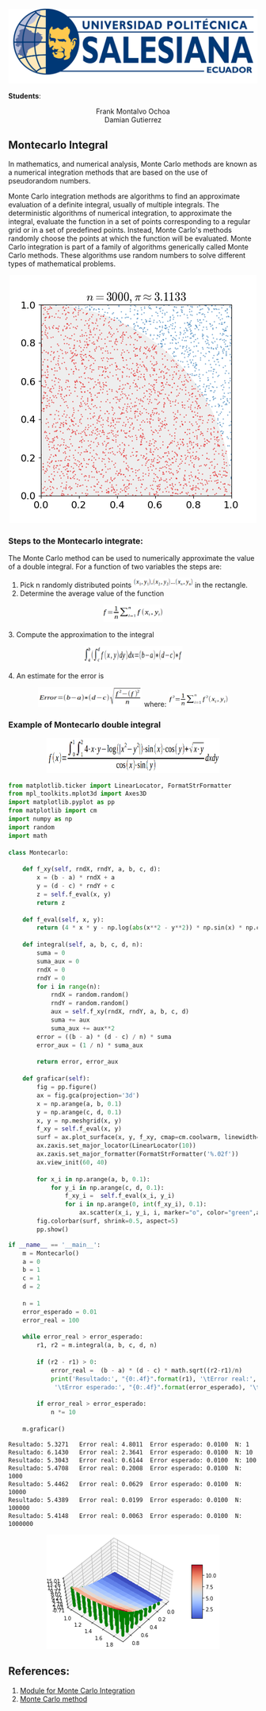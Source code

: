 <p align="center">
   <img src="img/logo.png">
</p>

**Students**:
<center>Frank Montalvo Ochoa</center>
<center>Damian Gutierrez</center>

## Montecarlo Integral

In mathematics, and numerical analysis, Monte Carlo methods are known as a numerical integration methods that are based on the use of pseudorandom numbers.

Monte Carlo integration methods are algorithms to find an approximate evaluation of a definite integral, usually of multiple integrals. The deterministic algorithms of numerical integration, to approximate the integral, evaluate the function in a set of points corresponding to a regular grid or in a set of predefined points. Instead, Monte Carlo's methods randomly choose the points at which the function will be evaluated. Monte Carlo integration is part of a family of algorithms generically called Monte Carlo methods. These algorithms use random numbers to solve different types of mathematical problems.

<p align="center">
   <img src="img/Pi_30K.gif">
</p>

### Steps to the  Montecarlo integrate:    
The Monte Carlo method can be used to numerically approximate the value of a double integral. For a function of two variables the steps are:  
1. Pick n randomly distributed points  <img src="img/eq_1.png" height=20 width=120> in the rectangle.  
2. Determine the average value of the function  
<p align="center"><img src="img/eq_2.png" height=35 width=120><p>
3. Compute the approximation to the integral  
<p align="center"><img src="img/eq_3.png" height=35 width=200></p> 
4. An estimate for the error is
<p align="center"><img src="img/eq_4.png" height=40 width=210 /> where: <img src="img/eq_5.png" height=30 width=120 /></p>

### Example of Montecarlo double integral 
<p align="center"><img src="img/eq_6.png" height=70 width=350/></p>


```python
from matplotlib.ticker import LinearLocator, FormatStrFormatter
from mpl_toolkits.mplot3d import Axes3D
import matplotlib.pyplot as pp
from matplotlib import cm
import numpy as np
import random
import math

class Montecarlo:

	def f_xy(self, rndX, rndY, a, b, c, d):
		x = (b - a) * rndX + a
		y = (d - c) * rndY + c
		z = self.f_eval(x, y)
		return z
	
	def f_eval(self, x, y):
		return (4 * x * y - np.log(abs(x**2 - y**2)) * np.sin(x) * np.cos(y) + np.sqrt(x * y)) / (np.cos(x) * np.sin(y))
	
	def integral(self, a, b, c, d, n):
		suma = 0
		suma_aux = 0
		rndX = 0
		rndY = 0
		for i in range(n):
			rndX = random.random()
			rndY = random.random()
			aux = self.f_xy(rndX, rndY, a, b, c, d)
			suma += aux
			suma_aux += aux**2
		error = ((b - a) * (d - c) / n) * suma
		error_aux = (1 / n) * suma_aux
		
		return error, error_aux
	
	def graficar(self):
		fig = pp.figure()
		ax = fig.gca(projection='3d')
		x = np.arange(a, b, 0.1)
		y = np.arange(c, d, 0.1)
		x, y = np.meshgrid(x, y)
		f_xy = self.f_eval(x, y)
		surf = ax.plot_surface(x, y, f_xy, cmap=cm.coolwarm, linewidth=0, antialiased=False)
		ax.zaxis.set_major_locator(LinearLocator(10))
		ax.zaxis.set_major_formatter(FormatStrFormatter('%.02f'))
		ax.view_init(60, 40)

		for x_i in np.arange(a, b, 0.1):
			for y_i in np.arange(c, d, 0.1):
				f_xy_i =  self.f_eval(x_i, y_i)
				for i in np.arange(0, int(f_xy_i), 0.1):
					ax.scatter(x_i, y_i, i, marker="o", color="green",alpha=0.5)
		fig.colorbar(surf, shrink=0.5, aspect=5)
		pp.show()
```


```python
if __name__ == '__main__':
	m = Montecarlo()
	a = 0
	b = 1
	c = 1
	d = 2
	
	n = 1
	error_esperado = 0.01
	error_real = 100
	
	while error_real > error_esperado:
		r1, r2 = m.integral(a, b, c, d, n)
		
		if (r2 - r1) > 0:
			error_real =  (b - a) * (d - c) * math.sqrt((r2-r1)/n)
			print('Resultado:', "{0:.4f}".format(r1), '\tError real:', "{0:.4f}".format(error_real),\
			 '\tError esperado:', "{0:.4f}".format(error_esperado), '\tN:', n)
		
		if error_real > error_esperado:
			n *= 10
			
	m.graficar()
```

    Resultado: 5.3271 	Error real: 4.8011 	Error esperado: 0.0100 	N: 1
    Resultado: 6.1430 	Error real: 2.3641 	Error esperado: 0.0100 	N: 10
    Resultado: 5.3043 	Error real: 0.6144 	Error esperado: 0.0100 	N: 100
    Resultado: 5.4708 	Error real: 0.2008 	Error esperado: 0.0100 	N: 1000
    Resultado: 5.4462 	Error real: 0.0629 	Error esperado: 0.0100 	N: 10000
    Resultado: 5.4389 	Error real: 0.0199 	Error esperado: 0.0100 	N: 100000
    Resultado: 5.4148 	Error real: 0.0063 	Error esperado: 0.0100 	N: 1000000


<p align="center">
   <img src="img/output_6_1.png">
</p>


## References:

1. [Module for Monte Carlo Integration](http://mathfaculty.fullerton.edu/mathews/n2003/montecarlomod.html)
2. [Monte Carlo method](https://en.wikipedia.org/wiki/Monte_Carlo_method)
